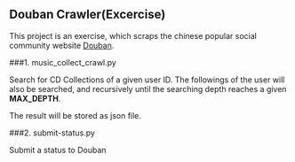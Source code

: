 ## Douban Crawler(Excercise)

This project is an exercise, which scraps the chinese popular social community website [Douban](https://www.douban.com).

###1. music_collect_crawl.py

Search for CD Collections of a given user ID. The followings of the user will also be  searched, and recursively until the searching depth reaches a given **MAX_DEPTH**.

The result will be stored as json file.

###2. submit-status.py

Submit a status to Douban

